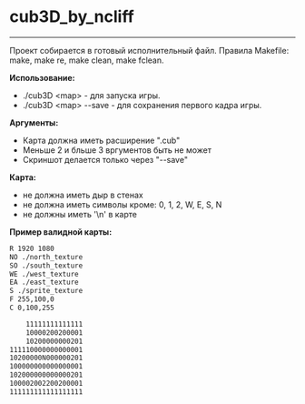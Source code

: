 # cub3D_by_ncliff
------------
Проект собирается в готовый исполнительный файл.
Правила Makefile: make, make re, make clean, make fclean.

**Использование:**
- ./cub3D \<map\> - для запуска игры.
- ./cub3D \<map\> --save - для сохранения первого кадра игры.

**Аргументы:**
- Карта должна иметь расширение ".cub"
- Меньше 2 и бльше 3 вргументов быть не может
- Скриншот делается только через "--save"

**Карта:**
- не должна иметь дыр в стенах
- не должна иметь символы кроме: 0, 1, 2, W, E, S, N
- не должны иметь '\n' в карте

**Пример валидной карты:**
```txt
R 1920 1080
NO ./north_texture
SO ./south_texture
WE ./west_texture
EA ./east_texture
S ./sprite_texture
F 255,100,0
C 0,100,255

    11111111111111
    10000200200001
    10200000000201
111110000000000001
10200000N000000201
100000000000000001
102000000000000201
100002002200200001
111111111111111111

```
